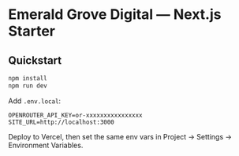 # Emerald Grove Digital — Next.js Starter

## Quickstart
```bash
npm install
npm run dev
```

Add `.env.local`:
```
OPENROUTER_API_KEY=or-xxxxxxxxxxxxxxxx
SITE_URL=http://localhost:3000
```

Deploy to Vercel, then set the same env vars in Project → Settings → Environment Variables.
